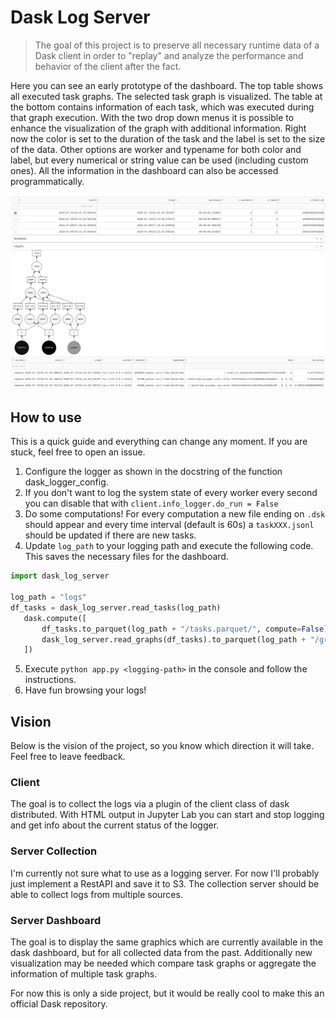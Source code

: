 # Dask Log Server

> The goal of this project is to preserve all necessary runtime data of a Dask client in order to "replay" and analyze the performance and behavior of the client after the fact.

Here you can see an early prototype of the dashboard. The top table shows all executed task graphs. The selected task graph is visualized. The table at the bottom contains information of each task, which was executed during that graph execution. With the two drop down menus it is possible to enhance the visualization of the graph with additional information. Right now the color is set to the duration of the task and the label is set to the size of the data. Other options are worker and typename for both color and label, but every numerical or string value can be used (including custom ones). All the information in the dashboard can also be accessed programmatically.

![Early Prototype](images/early_protype.png)

## How to use

This is a quick guide and everything can change any moment. If you are stuck, feel free to open an issue.

1. Configure the logger as shown in the docstring of the function dask_logger_config.
2. If you don't want to log the system state of every worker every second you can disable that with `client.info_logger.do_run = False`
3. Do some computations! For every computation a new file ending on `.dsk` should appear and every time interval (default is 60s) a `taskXXX.jsonl` should be updated if there are new tasks.
4. Update `log_path` to your logging path and execute the following code. This saves the necessary files for the dashboard.
```python
import dask_log_server

log_path = "logs"
df_tasks = dask_log_server.read_tasks(log_path)
   dask.compute([
       df_tasks.to_parquet(log_path + "/tasks.parquet/", compute=False),
       dask_log_server.read_graphs(df_tasks).to_parquet(log_path + "/graph.parquet", compute=False)
   ])
```
5. Execute `python app.py <logging-path>` in the console and follow the instructions.
6. Have fun browsing your logs!




## Vision

Below is the vision of the project, so you know which direction it will take. Feel free to leave feedback.

### Client

The goal is to collect the logs via a plugin of the client class of dask distributed. With HTML output in Jupyter Lab you can start and stop logging and get info about the current status of the logger.

### Server Collection

I'm currently not sure what to use as a logging server. For now I'll probably just implement a RestAPI and save it to S3. The collection server should be able to collect logs from multiple sources.

### Server Dashboard

The goal is to display the same graphics which are currently available in the dask dashboard, but for all collected data from the past. Additionally new visualization may be needed which compare task graphs or aggregate the information of multiple task graphs.

For now this is only a side project, but it would be really cool to make this an official Dask repository.

